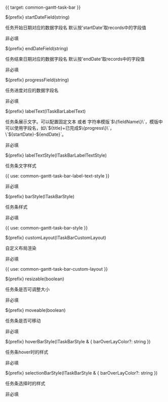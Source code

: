 {{ target: common-gantt-task-bar }}

${prefix} startDateField(string)

任务开始日期对应的数据字段名  默认按'startDate'取records中的字段值

非必填

${prefix} endDateField(string)

任务结束日期对应的数据字段名  默认按'endDate'取records中的字段值

非必填

${prefix} progressField(string)

任务进度对应的数据字段名

非必填

${prefix} labelText(ITaskBarLabelText)

任务条展示文字。可以配置固定文本 或者 字符串模版\`$\{fieldName\}\`，模版中可以使用字段名，如\`$\{title\}+已完成$\{progress\}\`，\`$\{startDate\}-$\{endDate\}\`。

非必填

${prefix} labelTextStyle(ITaskBarLabelTextStyle)

任务条文字样式

{{ use: common-gantt-task-bar-label-text-style }}

非必填

${prefix} barStyle(ITaskBarStyle)

任务条样式

非必填

{{ use: common-gantt-task-bar-style }}


${prefix} customLayout(ITaskBarCustomLayout)

自定义布局渲染

非必填

{{ use: common-gantt-task-bar-custom-layout }}

${prefix} resizable(boolean)

任务条是否可调整大小

非必填

${prefix} moveable(boolean)

任务条是否可移动

非必填

${prefix} hoverBarStyle(ITaskBarStyle & { barOverLayColor?: string })

任务条hover时的样式

非必填

${prefix} selectionBarStyle(ITaskBarStyle & { barOverLayColor?: string })

任务条选择时的样式

非必填
